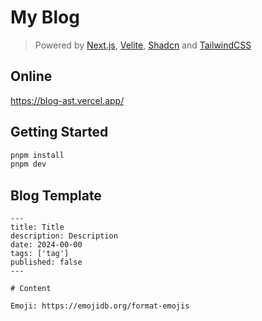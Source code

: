 # My Blog

> Powered by [Next.js](https://nextjs.org/), [Velite](https://velite.js.org/), [Shadcn](https://ui.shadcn.com/) and [TailwindCSS](https://tailwindcss.com/)

## Online

https://blog-ast.vercel.app/

## Getting Started

```sh
pnpm install
pnpm dev
```

## Blog Template

```mdx
---
title: Title
description: Description
date: 2024-00-00
tags: ['tag']
published: false
---

# Content

Emoji: https://emojidb.org/format-emojis
```
